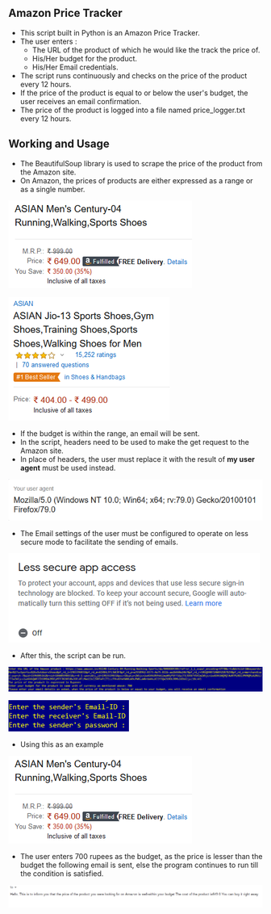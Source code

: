 ## Amazon Price Tracker ##
- This script built in Python is an Amazon Price Tracker. 
- The user enters :
    - The URL of the product of which he would like the track the price of.
    - His/Her budget for the product.
    - His/Her Email credentials.
- The script runs continuously and checks on the price of the product every 12 hours.
- If the price of the product is equal to or below the user's budget, the user receives an email confirmation.
- The price of the product is logged into a file named price_logger.txt every 12 hours.

## Working and Usage ##
- The BeautifulSoup library is used to scrape the price of the product from the Amazon site.
- On Amazon, the prices of products are either expressed as a range or as a single number.

![Image](single.png)


![Image](range.png)

- If the budget is within the range, an email will be sent.
- In the script, headers need to be used to make the get request to the Amazon site.
- In place of headers, the user must replace it with the result of **my user agent** must be used instead.

![Image](myagent.png)

- The Email settings of the user must be configured to operate on less secure mode to facilitate the sending of emails.

![Image](lesssecure.png)

- After this, the script can be run.

![Image](mail.png)

![Image](email.png)

- Using this as an example

![Image](single.png)

- The user enters 700 rupees as the budget, as the price is lesser than the budget the following email is sent, else the program continues to run till the condition is satisfied.

![Image](confirm.png)
